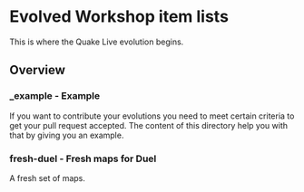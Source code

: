# Evolved Workshop item lists

This is where the Quake Live evolution begins.

## Overview

### _example - Example

If you want to contribute your evolutions you need to meet certain criteria to get your pull request accepted. The content of this directory help you with that by giving you an example.

### fresh-duel - Fresh maps for Duel

A fresh set of maps.
